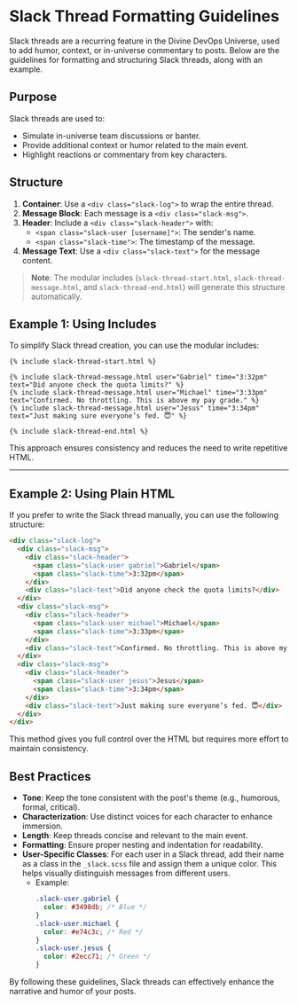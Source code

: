 # Slack Thread Formatting Guidelines

Slack threads are a recurring feature in the Divine DevOps Universe, used to add humor, context, or in-universe commentary to posts. Below are the guidelines for formatting and structuring Slack threads, along with an example.

## Purpose
Slack threads are used to:
- Simulate in-universe team discussions or banter.
- Provide additional context or humor related to the main event.
- Highlight reactions or commentary from key characters.

## Structure
1. **Container**: Use a `<div class="slack-log">` to wrap the entire thread.
2. **Message Block**: Each message is a `<div class="slack-msg">`.
3. **Header**: Include a `<div class="slack-header">` with:
   - `<span class="slack-user [username]">`: The sender's name.
   - `<span class="slack-time">`: The timestamp of the message.
4. **Message Text**: Use a `<div class="slack-text">` for the message content.

> **Note**: The modular includes (`slack-thread-start.html`, `slack-thread-message.html`, and `slack-thread-end.html`) will generate this structure automatically.

## Example 1: Using Includes

To simplify Slack thread creation, you can use the modular includes:

```liquid
{% include slack-thread-start.html %}

{% include slack-thread-message.html user="Gabriel" time="3:32pm" text="Did anyone check the quota limits?" %}
{% include slack-thread-message.html user="Michael" time="3:33pm" text="Confirmed. No throttling. This is above my pay grade." %}
{% include slack-thread-message.html user="Jesus" time="3:34pm" text="Just making sure everyone’s fed. 😇" %}

{% include slack-thread-end.html %}
```

This approach ensures consistency and reduces the need to write repetitive HTML.

---

## Example 2: Using Plain HTML

If you prefer to write the Slack thread manually, you can use the following structure:

```html
<div class="slack-log">
  <div class="slack-msg">
    <div class="slack-header">
      <span class="slack-user gabriel">Gabriel</span>
      <span class="slack-time">3:32pm</span>
    </div>
    <div class="slack-text">Did anyone check the quota limits?</div>
  </div>
  <div class="slack-msg">
    <div class="slack-header">
      <span class="slack-user michael">Michael</span>
      <span class="slack-time">3:33pm</span>
    </div>
    <div class="slack-text">Confirmed. No throttling. This is above my pay grade.</div>
  </div>
  <div class="slack-msg">
    <div class="slack-header">
      <span class="slack-user jesus">Jesus</span>
      <span class="slack-time">3:34pm</span>
    </div>
    <div class="slack-text">Just making sure everyone’s fed. 😇</div>
  </div>
</div>
```

This method gives you full control over the HTML but requires more effort to maintain consistency.

## Best Practices
- **Tone**: Keep the tone consistent with the post's theme (e.g., humorous, formal, critical).
- **Characterization**: Use distinct voices for each character to enhance immersion.
- **Length**: Keep threads concise and relevant to the main event.
- **Formatting**: Ensure proper nesting and indentation for readability.
- **User-Specific Classes**: For each user in a Slack thread, add their name as a class in the `_slack.scss` file and assign them a unique color. This helps visually distinguish messages from different users.
  - Example:
    ```scss
    .slack-user.gabriel {
      color: #3498db; /* Blue */
    }
    .slack-user.michael {
      color: #e74c3c; /* Red */
    }
    .slack-user.jesus {
      color: #2ecc71; /* Green */
    }
    ```

By following these guidelines, Slack threads can effectively enhance the narrative and humor of your posts.
